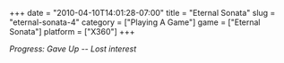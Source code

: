 +++
date = "2010-04-10T14:01:28-07:00"
title = "Eternal Sonata"
slug = "eternal-sonata-4"
category = ["Playing A Game"]
game = ["Eternal Sonata"]
platform = ["X360"]
+++

<i>Progress: Gave Up -- Lost interest</i>